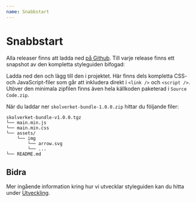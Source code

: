 ```yaml
---
name: Snabbstart
---
```


# Snabbstart

Alla releaser finns att ladda ned [på Github](https://www.github.com/skolverket/styleguide/releases). Till varje release finns ett snapshot av den kompletta styleguiden bifogad:

Ladda ned den och lägg till den i projektet. Här finns dels kompletta CSS- och JavaScript-filer som går att inkludera direkt i `<link />` och `<script />`. Utöver den minimala zipfilen finns även hela källkoden paketerad i `Source Code.zip`.

När du laddar ner `skolverket-bundle-1.0.0.zip` hittar du följande filer:

```
skolverket-bundle-v1.0.0.tgz
└── main.min.js
└── main.min.css
└── assets/
    └── img
        └── arrow.svg
        └── ...
└── README.md
```

## Bidra

Mer ingående information kring hur vi utvecklar styleguiden kan du hitta under [Utveckling](/styleguide/docs/kom-igang/utveckling).
